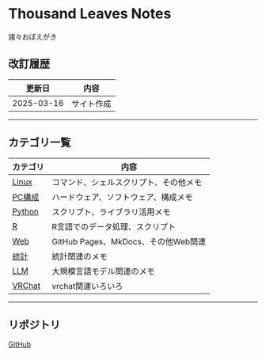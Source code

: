 # Thousand Leaves Notes
諸々おぼえがき

## 改訂履歴

| 更新日 | 内容 |
|--------|------------------------------------------------|
| 2025-03-16 | サイト作成 |

---

##  カテゴリ一覧
| カテゴリ | 内容 |
|----------|------------------------|
| [Linux](linux/index.md) | コマンド、シェルスクリプト、その他メモ |
| [PC構成](pc-build/index.md) | ハードウェア、ソフトウェア、構成メモ |
| [Python](python/index.md) | スクリプト、ライブラリ活用メモ |
| [R](R/index.md) | R言語でのデータ処理、スクリプト |
| [Web](web/index.md) | GitHub Pages、MkDocs、その他Web関連 |
| [統計](Stats/index.md) | 統計関連のメモ |
| [LLM](LLM/index.md) | 大規模言語モデル関連のメモ |
| [VRChat](vrchat/index.md) | vrchat関連いろいろ |

---

## リポジトリ
 [GitHub](https://github.com/karine-mue/thousand_leaves)
